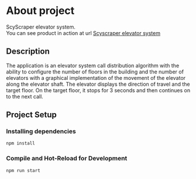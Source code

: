 # About project

ScyScraper elevator system. </br>
You can see product in action at url 
[Scyscraper elevator system](https://andrey123815.github.io/true-conf_testing_2022/)


## Description

The application is an elevator system call distribution algorithm with the ability
to configure the number of floors in the building and the number of elevators
with a graphical implementation of the movement of the elevator along the elevator
shaft. The elevator displays the direction of travel and the target floor.
On the target floor, it stops for 3 seconds and then continues on to the next call.


## Project Setup

### Installing dependencies

```sh
npm install
```

### Compile and Hot-Reload for Development

```sh
npm run start
```
